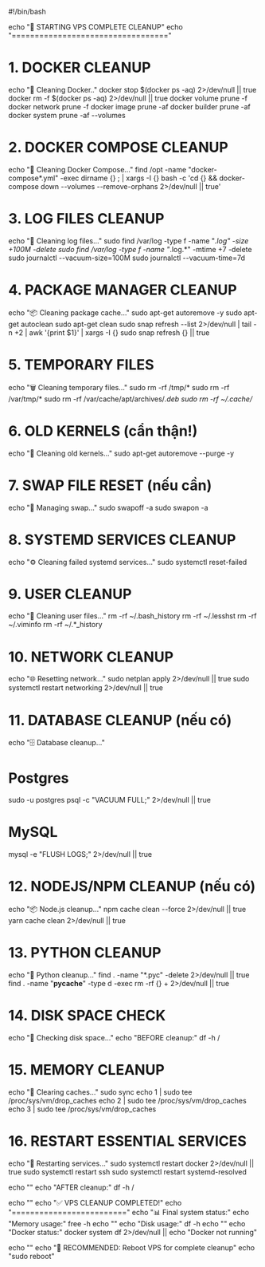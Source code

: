 #!/bin/bash

echo "🧹 STARTING VPS COMPLETE CLEANUP"
echo "=================================="

# 1. DOCKER CLEANUP
echo "🐳 Cleaning Docker.."
docker stop $(docker ps -aq) 2>/dev/null || true
docker rm -f $(docker ps -aq) 2>/dev/null || true
docker volume prune -f
docker network prune -f
docker image prune -af
docker builder prune -af
docker system prune -af --volumes 

# 2. DOCKER COMPOSE CLEANUP
echo "🔧 Cleaning Docker Compose..."
find /opt -name "docker-compose*.yml" -exec dirname {} \; | xargs -I {} bash -c 'cd {} && docker-compose down --volumes --remove-orphans 2>/dev/null || true'

# 3. LOG FILES CLEANUP
echo "📝 Cleaning log files..."
sudo find /var/log -type f -name "*.log" -size +100M -delete
sudo find /var/log -type f -name "*.log.*" -mtime +7 -delete
sudo journalctl --vacuum-size=100M
sudo journalctl --vacuum-time=7d

# 4. PACKAGE MANAGER CLEANUP
echo "📦 Cleaning package cache..."
sudo apt-get autoremove -y
sudo apt-get autoclean
sudo apt-get clean
sudo snap refresh --list 2>/dev/null | tail -n +2 | awk '{print $1}' | xargs -I {} sudo snap refresh {} || true

# 5. TEMPORARY FILES
echo "🗑️ Cleaning temporary files..."
sudo rm -rf /tmp/*
sudo rm -rf /var/tmp/*
sudo rm -rf /var/cache/apt/archives/*.deb
sudo rm -rf ~/.cache/*

# 6. OLD KERNELS (cẩn thận!)
echo "🔄 Cleaning old kernels..."
sudo apt-get autoremove --purge -y

# 7. SWAP FILE RESET (nếu cần)
echo "💾 Managing swap..."
sudo swapoff -a
sudo swapon -a

# 8. SYSTEMD SERVICES CLEANUP
echo "⚙️ Cleaning failed systemd services..."
sudo systemctl reset-failed

# 9. USER CLEANUP
echo "👤 Cleaning user files..."
rm -rf ~/.bash_history
rm -rf ~/.lesshst
rm -rf ~/.viminfo
rm -rf ~/.*_history

# 10. NETWORK CLEANUP
echo "🌐 Resetting network..."
sudo netplan apply 2>/dev/null || true
sudo systemctl restart networking 2>/dev/null || true

# 11. DATABASE CLEANUP (nếu có)
echo "🗄️ Database cleanup..."
# Postgres
sudo -u postgres psql -c "VACUUM FULL;" 2>/dev/null || true
# MySQL
mysql -e "FLUSH LOGS;" 2>/dev/null || true

# 12. NODEJS/NPM CLEANUP (nếu có)
echo "📦 Node.js cleanup..."
npm cache clean --force 2>/dev/null || true
yarn cache clean 2>/dev/null || true

# 13. PYTHON CLEANUP
echo "🐍 Python cleanup..."
find . -name "*.pyc" -delete 2>/dev/null || true
find . -name "__pycache__" -type d -exec rm -rf {} + 2>/dev/null || true

# 14. DISK SPACE CHECK
echo "💽 Checking disk space..."
echo "BEFORE cleanup:"
df -h /

# 15. MEMORY CLEANUP
echo "🧠 Clearing caches..."
sudo sync
echo 1 | sudo tee /proc/sys/vm/drop_caches
echo 2 | sudo tee /proc/sys/vm/drop_caches  
echo 3 | sudo tee /proc/sys/vm/drop_caches

# 16. RESTART ESSENTIAL SERVICES
echo "🔄 Restarting services..."
sudo systemctl restart docker 2>/dev/null || true
sudo systemctl restart ssh
sudo systemctl restart systemd-resolved

echo ""
echo "AFTER cleanup:"
df -h /

echo ""
echo "✅ VPS CLEANUP COMPLETED!"
echo "========================="
echo "📊 Final system status:"
echo "Memory usage:"
free -h
echo ""
echo "Disk usage:"
df -h
echo ""
echo "Docker status:"
docker system df 2>/dev/null || echo "Docker not running"

echo ""
echo "🚨 RECOMMENDED: Reboot VPS for complete cleanup"
echo "sudo reboot"